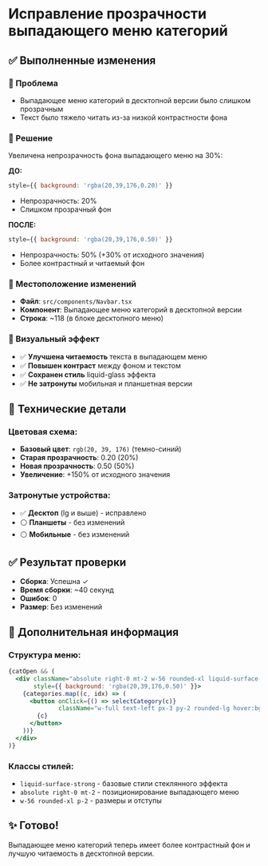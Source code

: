 # Исправление прозрачности выпадающего меню категорий

## ✅ Выполненные изменения

### 🎯 Проблема
- Выпадающее меню категорий в десктопной версии было слишком прозрачным
- Текст было тяжело читать из-за низкой контрастности фона

### 🔧 Решение
Увеличена непрозрачность фона выпадающего меню на 30%:

**ДО:**
```jsx
style={{ background: 'rgba(20,39,176,0.20)' }}
```
- Непрозрачность: 20%
- Слишком прозрачный фон

**ПОСЛЕ:**
```jsx
style={{ background: 'rgba(20,39,176,0.50)' }}
```
- Непрозрачность: 50% (+30% от исходного значения)
- Более контрастный и читаемый фон

### 📍 Местоположение изменений
- **Файл**: `src/components/Navbar.tsx`
- **Компонент**: Выпадающее меню категорий в десктопной версии
- **Строка**: ~118 (в блоке десктопного меню)

### 🎨 Визуальный эффект
- ✅ **Улучшена читаемость** текста в выпадающем меню
- ✅ **Повышен контраст** между фоном и текстом
- ✅ **Сохранен стиль** liquid-glass эффекта
- ✅ **Не затронуты** мобильная и планшетная версии

## 🔧 Технические детали

### Цветовая схема:
- **Базовый цвет**: `rgb(20, 39, 176)` (темно-синий)
- **Старая прозрачность**: 0.20 (20%)
- **Новая прозрачность**: 0.50 (50%)
- **Увеличение**: +150% от исходного значения

### Затронутые устройства:
- ✅ **Десктоп** (lg и выше) - исправлено
- ⚪ **Планшеты** - без изменений
- ⚪ **Мобильные** - без изменений

## ✅ Результат проверки
- **Сборка**: Успешна ✓
- **Время сборки**: ~40 секунд
- **Ошибок**: 0
- **Размер**: Без изменений

## 📝 Дополнительная информация

### Структура меню:
```jsx
{catOpen && (
  <div className="absolute right-0 mt-2 w-56 rounded-xl liquid-surface-strong p-2" 
       style={{ background: 'rgba(20,39,176,0.50)' }}>
    {categories.map((c, idx) => (
      <button onClick={() => selectCategory(c)} 
              className="w-full text-left px-3 py-2 rounded-lg hover:bg-light-cream/10 text-light-cream">
        {c}
      </button>
    ))}
  </div>
)}
```

### Классы стилей:
- `liquid-surface-strong` - базовые стили стеклянного эффекта
- `absolute right-0 mt-2` - позиционирование выпадающего меню
- `w-56 rounded-xl p-2` - размеры и отступы

## ✨ Готово!
Выпадающее меню категорий теперь имеет более контрастный фон и лучшую читаемость в десктопной версии.